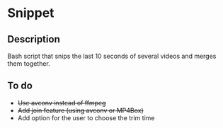 Snippet
=======

## Description

Bash script that snips the last 10 seconds of several videos and merges them together.

## To do

+ ~~Use avconv instead of ffmpeg~~ 
+ ~~Add join feature (using avconv or MP4Box)~~
+ Add option for the user to choose the trim time
